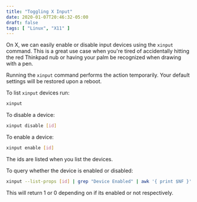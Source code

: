 ```yaml
---
title: "Toggling X Input"
date: 2020-01-07T20:46:32-05:00
draft: false
tags: [ "Linux", "X11" ]
---
```


On X, we can easily enable or disable input devices using the `xinput` command. This is a great use case when you're tired of accidentally hitting the red Thinkpad nub or having your palm be recognized when drawing with a pen.

Running the `xinput` command performs the action temporarily. Your default settings will be restored upon a reboot.

To list `xinput` devices run:

```bash
xinput
```

To disable a device:

```bash
xinput disable [id]
```

To enable a device:

```bash
xinput enable [id]
```

The ids are listed when you list the devices.

To query whether the device is enabled or disabled:
```bash
xinput --list-props [id] | grep "Device Enabled" | awk '{ print $NF }'
```
This will return $1$ or $0$ depending on if its enabled or not respectively.

